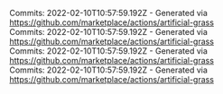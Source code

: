 Commits: 2022-02-10T10:57:59.192Z - Generated via https://github.com/marketplace/actions/artificial-grass
<br>
Commits: 2022-02-10T10:57:59.192Z - Generated via https://github.com/marketplace/actions/artificial-grass
<br>
Commits: 2022-02-10T10:57:59.192Z - Generated via https://github.com/marketplace/actions/artificial-grass
<br>
Commits: 2022-02-10T10:57:59.192Z - Generated via https://github.com/marketplace/actions/artificial-grass
<br>
